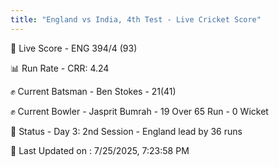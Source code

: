 ```yaml
---
title: "England vs India, 4th Test - Live Cricket Score"
---
```


🔴 Live Score - ENG 394/4 (93)  

📊 Run Rate - CRR: 4.24  

✊ Current Batsman - Ben Stokes - 21(41)  

✊ Current Bowler - Jasprit Bumrah - 19 Over 65 Run - 0 Wicket  

📑 Status - Day 3: 2nd Session - England lead by 36 runs

📝 Last Updated on : 7/25/2025, 7:23:58 PM  

